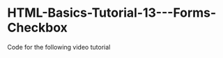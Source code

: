 HTML-Basics-Tutorial-13---Forms-Checkbox
========================================

Code for the following video tutorial 
